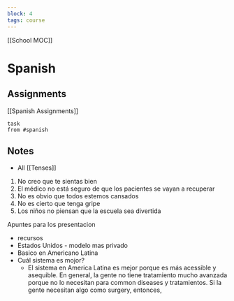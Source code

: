 ```yaml
---
block: 4
tags: course
---
```


[[School MOC]]
# Spanish


## Assignments
[[Spanish Assignments]]
```dataview
task
from #spanish 
```

## Notes
- All [[Tenses]]

1. No creo que te sientas bien
2. El médico no está seguro de que los pacientes se vayan a recuperar
3. No es obvio que todos estemos cansados
4. No es cierto que tenga gripe
5. Los niños no piensan que la escuela sea divertida

Apuntes para los presentacion
- recursos
- Estados Unidos - modelo mas privado
- Basico en Americano Latina
- Cuál sistema es mojor?
	- El sistema en America Latina es mejor porque es más acessible y asequible. En general, la gente no tiene tratamiento mucho avanzada porque no lo necesitan para common diseases y tratamientos. Si la gente necesitan algo como surgery, entonces,  